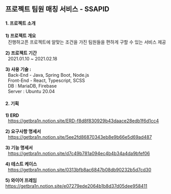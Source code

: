 ## 프로젝트 팀원 매칭 서비스 - SSAPID


#### 1. 프로젝트 소개
**1) 프로젝트 개요**  
&nbsp;&nbsp;진행하고픈 프로젝트에 알맞는 조건을 가진 팀원들을 편하게 구할 수 있는 서비스 제공

**2) 프로젝트 기간**  
&nbsp;&nbsp;2021.01.10 ~ 2021.02.18

**3) 사용 기술 :**  
&nbsp;&nbsp;Back-End - Java, Spring Boot, Node.js  
&nbsp;&nbsp;Front-End - React, Typescript, SCSS  
&nbsp;&nbsp;DB : MariaDB, Firebase  
&nbsp;&nbsp;Server : Ubuntu 20.04  

#### 2. 기획
**1) ERD**  
&nbsp;&nbsp;https://getbra1n.notion.site/ERD-f8d8f830929b43daace28edb1f6d1cc4

**2) 요구사항 명세서**  
&nbsp;&nbsp;https://getbra1n.notion.site/5ee2fd86870343eb8e9b66e5d69ad487 

**3) 기능 명세서**  
&nbsp;&nbsp;https://getbra1n.notion.site/d7c49b781a094ec4b4b34a4da9bfef06

**4) 테스트 케이스**  
&nbsp;&nbsp;https://getbra1n.notion.site/0313bfb8ac6847b08db90232b5d7cd30

**5) 와이어 프레임**  
    https://getbra1n.notion.site/e07279ede2064b1b8d37d05dee958411
